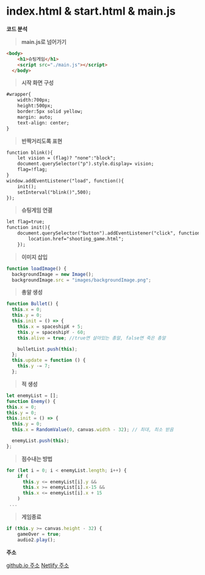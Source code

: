 index.html & start.html & main.js
===============

**코드 분석**

>**main.js로 넘어가기**
```html
<body>
    <h1>슈팅게임</h1>
    <script src="./main.js"></script>
  </body>
 ```
> **시작 화면 구성**
```html
#wrapper{
    width:700px;
    height:500px;
    border:5px solid yellow;
    margin: auto;
    text-align: center;
} 
```
> **반짝거리도록 표현**
```html
function blink(){
    let vision = (flag)? "none":"block";
    document.querySelector("p").style.display= vision;
    flag=!flag;
}
window.addEventListener("load", function(){
    init();
    setInterval("blink()",500);
});
```
> **슈팅게임 연결**
```html
let flag=true;
function init(){
    document.querySelector("button").addEventListener("click", function(){
        location.href="shooting_game.html";
    });
```
> **이미지 삽입**
```js
function loadImage() {
  backgroundImage = new Image();
  backgroundImage.src = "images/backgroundImage.png";
```
> **총알 생성**
```js
function Bullet() {
  this.x = 0;
  this.y = 0;
  this.init = () => {
    this.x = spaceshipX + 5;
    this.y = spaceshipY - 60;
    this.alive = true; //true면 살아있는 총알, false면 죽은 총알

    bulletList.push(this);
  };
  this.update = function () {
    this.y -= 7;
  };
  ```
  > **적 생성**
  ```js
  let enemyList = [];
function Enemy() {
  this.x = 0;
  this.y = 0;
  this.init = () => {
    this.y = 0;
    this.x = RandomValue(0, canvas.width - 32); // 최대, 최소 받음

    enemyList.push(this);
  };
  ```
  > **점수내는 방법**
  ```js
  for (let i = 0; i < enemyList.length; i++) {
      if (
        this.y <= enemyList[i].y &&
        this.x >= enemyList[i].x-15 &&
        this.x <= enemyList[i].x + 15
      ) 
   ...
  ```
  > **게임종료**
  ```js
  if (this.y >= canvas.height - 32) {
      gameOver = true;
      audio2.play();
  ```


**주소**

[github.io 주소](https://github.com/JihyeonAn/game/tree/main/1115)
[Netlify 주소](https://app.netlify.com/sites/reliable-taiyaki-436268/overview)
